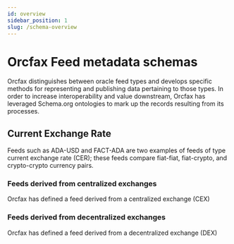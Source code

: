 ```yaml
---
id: overview
sidebar_position: 1
slug: /schema-overview
---
```


# Orcfax Feed metadata schemas

Orcfax distinguishes between oracle feed types and develops specific methods for
representing and publishing data pertaining to those types. In order to increase
interoperability and value downstream, Orcfax has leveraged Schema.org
ontologies to mark up the records resulting from its processes.

## Current Exchange Rate

Feeds such as ADA-USD and FACT-ADA are two examples of feeds of type
current exchange rate (CER); these feeds compare fiat-fiat, fiat-crypto, and
crypto-crypto currency pairs.

### Feeds derived from centralized exchanges

Orcfax has defined a feed derived from a centralized exchange (CEX)
<!-- [here][cex-1]

[cex-1]: https://address.com -->

### Feeds derived from decentralized exchanges

Orcfax has defined a feed derived from a decentralized exchange (DEX)
<!-- [here][dex-1]

[dex-1]: https://address.com -->
